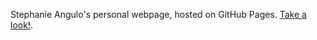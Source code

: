 Stephanie Angulo's personal webpage, hosted on GitHub Pages. [Take a look!](https://angulostephanie.github.io/).
